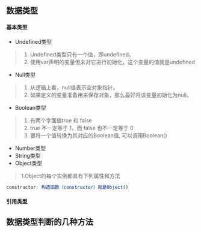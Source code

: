 ## 数据类型
#### 基本类型
* Undefined类型
>1. Undefined类型只有一个值，即undefined。
>2. 使用var声明的变量但未对它进行初始化，这个变量的值就是undefined
* Null类型
>1. 从逻辑上看，null值表示空对象指针。
>2. 如果定义的变量准备用来保存对象，那么最好将该变量初始化为null。
* Boolean类型
>1. 有两个字面值true 和 false
>2. true 不一定等于 1，而 false 也不一定等于 0
>3. 要将一个值转换为其对应的Boolean值, 可以调用Boolean()
* Number类型
* String类型
* Object类型
>1.Object的每个实例都具有下列属性和方法
````js
constructor: 构造函数（constructor）就是Object()

````
#### 引用类型
## 数据类型判断的几种方法
